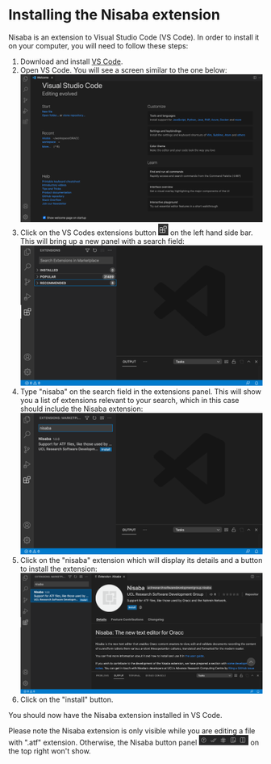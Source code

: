 # Installing the Nisaba extension

Nisaba is an extension to Visual Studio Code (VS Code). In order to install it
on your computer, you will need to follow these steps:

1. Download and install [VS Code](https://code.visualstudio.com/download).
1. Open VS Code. You will see a screen similar to the one below: <img src="./../media/welcome.png">
1. Click on the VS Codes extensions button <img src="./../media/extensions.png" width="20" height="23"> on the left hand side bar. This will bring up a new panel with a search field: <img src="./../media/extensions_search.png">
1. Type "nisaba" on the search field in the extensions panel. This will show you a list of extensions relevant to your search, which in this case should include the Nisaba extension: <img src="./../media/nisaba_extension_search.png">
1. Click on the "nisaba" extension which will display its details and a button to install the extension: <img src="./../media/nisaba_extension_readme.png">
1. Click on the "install" button.

You should now have the Nisaba extension installed in VS Code.

Please note the Nisaba extension is only visible while you are editing a file
with ".atf" extension. Otherwise, the Nisaba button panel <img src="./../media/buttons.png" height="20"> on the top right
won't show.
